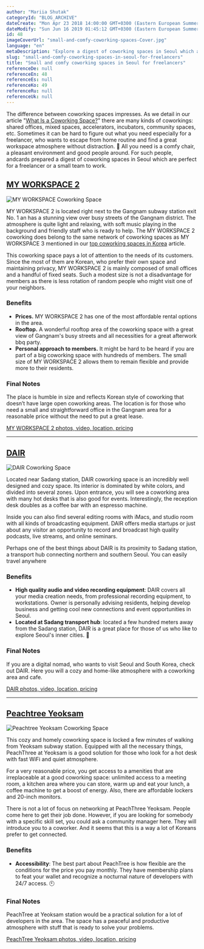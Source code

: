 ```yaml
---
author: "Mariia Shutak"
categoryId: "BLOG_ARCHIVE"
dateCreate: "Mon Apr 23 2018 14:00:00 GMT+0300 (Eastern European Summer Time)"
dateModify: "Sun Jun 16 2019 01:45:12 GMT+0300 (Eastern European Summer Time)"
id: 48
imageCoverUrl: "small-and-comfy-coworking-spaces-Cover.jpg"
language: "en"
metaDescription: "Explore a digest of coworking spaces in Seoul which are perfect for a freelancer or a small team to work. Review the list with all benefits included. "
slug: "small-and-comfy-coworking-spaces-in-seoul-for-freelancers"
title: "Small and comfy coworking spaces in Seoul for freelancers"
referenceDe: null
referenceEn: 48
referenceEs: null
referenceKo: 49
referenceRu: null
referenceUk: null
---
```


The difference between coworking spaces impresses. As we detail in our article "[What Is a Coworking Space?](https://andcards.com/blog/tips/what-is-a-coworking-space)" there are many kinds of coworkings: shared offices, mixed spaces, accelerators, incubators, community spaces, etc. Sometimes it can be hard to figure out what you need especially for a freelancer, who wants to escape from home routine and find a great workspace atmosphere without distraction. 🧘‍ All you need is a comfy chair, a pleasant environment and good people around. For such people, andcards prepared a digest of coworking spaces in Seoul which are perfect for a freelancer or a small team to work.

## [MY WORKSPACE 2](https://www.myworkspace.co.kr/)

![MY WORKSPACE Coworking Space](https://s3.ap-northeast-2.amazonaws.com/blogs.andcards.com/small-and-comfy-coworking-spaces-mws.jpg|height=600,width=900)

MY WORKSPACE 2 is located right next to the Gangnam subway station exit No. 1 an has a stunning view over busy streets of the Gangnam district. The atmosphere is quite light and relaxing, with soft music playing in the background and friendly staff who is ready to help. The MY WORKSPACE 2 coworking does belong to the same network of coworking spaces as MY WORKSPACE 3 mentioned in our [top coworking spaces in Korea](https://andcards.com/blog/archive/top-coworking-spaces-in-korea) article.

This coworking space pays a lot of attention to the needs of its customers. Since the most of them are Korean, who prefer their own space and maintaining privacy, MY WORKSPACE 2 is mainly composed of small offices and a handful of fixed seats. Such a modest size is not a disadvantage for members as there is less rotation of random people who might visit one of your neighbors.

### Benefits

- **Prices.** MY WORKSPACE 2 has one of the most affordable rental options in the area.
- **Rooftop.** A wonderful rooftop area of the coworking space with a great view of Gangnam's busy streets and all necessities for a great afterwork bbq party.
- **Personal approach to members.** It might be hard to be heard if you are part of a big coworking space with hundreds of members. The small size of MY WORKSPACE 2 allows them to remain flexible and provide more to their residents.

### Final Notes

The place is humble in size and reflects Korean style of coworking that doesn’t have large open coworking areas. The location is for those who need a small and straightforward office in the Gangnam area for a reasonable price without the need to put a great lease.

[MY WORKSPACE 2 photos, video, location, pricing](https://www.myworkspace.co.kr/)

---

## [DAIR](http://dair.me)

![DAIR Coworking Space](https://s3.ap-northeast-2.amazonaws.com/blogs.andcards.com/small-and-comfy-coworking-dair.jpg|height=600,width=900)

Located near Sadang station, DAIR coworking space is an incredibly well designed and cozy space. Its interior is dominated by white colors, and divided into several zones. Upon entrance, you will see a coworking area with many hot desks that is also good for events. Interestingly, the reception desk doubles as a coffee bar with an espresso machine.

Inside you can also find several editing rooms with iMacs, and studio room with all kinds of broadcasting equipment. DAIR offers media startups or just about any visitor an opportunity to record and broadcast high quality podcasts, live streams, and online seminars.

Perhaps one of the best things about DAIR is its proximity to Sadang station, a transport hub connecting northern and southern Seoul. You can easily travel anywhere 

### Benefits

- **High quality audio and video recording equipment**: DAIR covers all your media creation needs, from professional recording equipment, to workstations. Owner is personally advising residents, helping develop business and getting cool new connections and event opportunities in Seoul.
- **Located at Sadang transport hub**: located a few hundred meters away from the Sadang station, DAIR is a great place for those of us who like to explore Seoul's inner cities. 🌇

### Final Notes

If you are a digital nomad, who wants to visit Seoul and South Korea, check out DAIR. Here you will a cozy and home-like atmosphere with a coworking area and cafe.

[DAIR photos, video, location, pricing](http://dair.me)

---

## [Peachtree Yeoksam](https://www.peachtree.kr/)

![Peachtree Yeoksam Coworking Space](https://s3.ap-northeast-2.amazonaws.com/blogs.andcards.com/small-and-comfy-coworking-spaces-Peachtree.jpg|height=600,width=900)

This cozy and homely coworking space is locked a few minutes of walking from Yeoksam subway station. Equipped with all the necessary things, PeachThree at Yeoksam is a good solution for those who look for a hot desk with fast WiFi and quiet atmosphere.

For a very reasonable price, you get access to a amenities that are irreplaceable at a good coworking space: unlimited access to a meeting room, a kitchen area where you can store, warm up and eat your lunch, a coffee machine to get a boost of energy. Also, there are affordable lockers and 20-inch monitors.

There is not a lot of focus on networking at PeachThree Yeoksam. People come here to get their job done. However, if you are looking for somebody with a specific skill set, you could ask a community manager here. They will introduce you to a coworker. And it seems that this is a way a lot of Koreans prefer to get connected.

### Benefits

- **Accessibility**: The best part about PeachTree is how flexible are the conditions for the price you pay monthly. They have membership plans to feat your wallet and recognize a nocturnal nature of developers with 24/7 access. 🕙

### Final Notes

PeachTree at Yeoksam station would be a practical solution for a lot of developers in the area. The space has a peaceful and productive atmosphere with stuff that is ready to solve your problems.

[PeachTree Yeoksam photos, video, location, pricing](https://www.peachtree.kr/)
